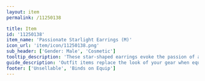 ```yaml
---
layout: item
permalink: /11250138

title: Item
id: '11250138'
item_name: 'Passionate Starlight Earrings (M)'
icon_url: 'item/icon/11250138.png'
sub_header: ['Gender: Male', 'Cosmetic']
tooltip_description: 'These star-shaped earrings evoke the passion of a starry night.'
guide_description: 'Outfit items replace the look of your gear when equipped.'
footer: ['Unsellable', 'Binds on Equip']
---
```

